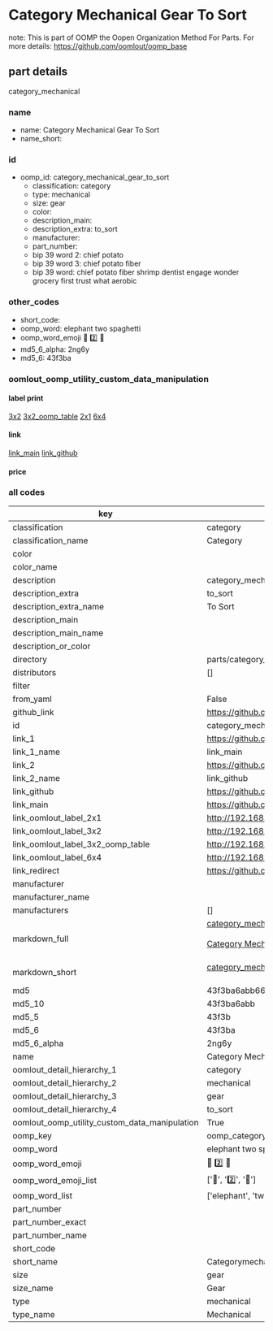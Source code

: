 # Category Mechanical Gear To Sort  

note: This is part of OOMP the Oopen Organization Method For Parts. For more details: https://github.com/oomlout/oomp_base

##  part details
  



category_mechanical



### name
* name: Category Mechanical Gear To Sort
* name_short: 
### id
* oomp_id: category_mechanical_gear_to_sort
  * classification: category
  * type: mechanical
  * size: gear
  * color: 
  * description_main: 
  * description_extra: to_sort
  * manufacturer: 
  * part_number: 
  * bip 39 word 2: chief potato
  * bip 39 word 3: chief potato fiber
  * bip 39 word: chief potato fiber shrimp dentist engage wonder grocery first trust what aerobic

### other_codes
* short_code: 
* oomp_word: elephant two spaghetti
* oomp_word_emoji :elephant: :two: :spaghetti:
* md5_6_alpha: 2ng6y
* md5_6: 43f3ba






### oomlout_oomp_utility_custom_data_manipulation
#### label print
[3x2](http://192.168.1.245:1112/?label=oomp%202ng6y)
[3x2_oomp_table](http://192.168.1.108:1112/?label=oomp%202ng6y)
[2x1](http://192.168.1.242:1112/?label=oomp%202ng6y)
[6x4](http://192.168.1.55:1112/?label=oomp%202ng6y)    

#### link

[link_main](https://github.com/oomlout/oomlout_oomp_version_1_messy/tree/main/parts/category_mechanical_gear_to_sort) [link_github](https://github.com/oomlout/oomlout_oomp_version_1_messy/tree/main/parts/category_mechanical_gear_to_sort)                             

#### price







### all codes 
| key | value |  
| --- | --- |  
| classification | category |  
| classification_name | Category |  
| color |  |  
| color_name |  |  
| description | category_mechanical |  
| description_extra | to_sort |  
| description_extra_name | To Sort |  
| description_main |  |  
| description_main_name |  |  
| description_or_color |   |  
| directory | parts/category_mechanical_gear_to_sort |  
| distributors | [] |  
| filter |  |  
| from_yaml | False |  
| github_link | https://github.com/oomlout/oomlout_oomp_part_src/tree/main/parts/category_mechanical_gear_to_sort |  
| id | category_mechanical_gear_to_sort |  
| link_1 | https://github.com/oomlout/oomlout_oomp_version_1_messy/tree/main/parts/category_mechanical_gear_to_sort |  
| link_1_name | link_main |  
| link_2 | https://github.com/oomlout/oomlout_oomp_version_1_messy/tree/main/parts/category_mechanical_gear_to_sort |  
| link_2_name | link_github |  
| link_github | https://github.com/oomlout/oomlout_oomp_version_1_messy/tree/main/parts/category_mechanical_gear_to_sort |  
| link_main | https://github.com/oomlout/oomlout_oomp_version_1_messy/tree/main/parts/category_mechanical_gear_to_sort |  
| link_oomlout_label_2x1 | http://192.168.1.242:1112/?label=oomp%202ng6y |  
| link_oomlout_label_3x2 | http://192.168.1.245:1112/?label=oomp%202ng6y |  
| link_oomlout_label_3x2_oomp_table | http://192.168.1.108:1112/?label=oomp%202ng6y |  
| link_oomlout_label_6x4 | http://192.168.1.55:1112/?label=oomp%202ng6y |  
| link_redirect | https://github.com/oomlout/oomlout_oomp_version_1_messy/tree/main/parts/category_mechanical_gear_to_sort |  
| manufacturer |  |  
| manufacturer_name |  |  
| manufacturers | [] |  
| markdown_full | [category_mechanical_gear_to_sort](none)<br>[](none)<br>[Category Mechanical Gear To Sort](none)<br><br> |  
| markdown_short | [category_mechanical_gear_to_sort](none)<br><br> |  
| md5 | 43f3ba6abb66dfa1291d4c72ab6a313e |  
| md5_10 | 43f3ba6abb |  
| md5_5 | 43f3b |  
| md5_6 | 43f3ba |  
| md5_6_alpha | 2ng6y |  
| name | Category Mechanical Gear To Sort |  
| oomlout_detail_hierarchy_1 | category |  
| oomlout_detail_hierarchy_2 | mechanical |  
| oomlout_detail_hierarchy_3 | gear |  
| oomlout_detail_hierarchy_4 | to_sort |  
| oomlout_oomp_utility_custom_data_manipulation | True |  
| oomp_key | oomp_category_mechanical_gear_to_sort |  
| oomp_word | elephant two spaghetti |  
| oomp_word_emoji | :elephant: :two: :spaghetti: |  
| oomp_word_emoji_list | [':elephant:', ':two:', ':spaghetti:'] |  
| oomp_word_list | ['elephant', 'two', 'spaghetti'] |  
| part_number |  |  
| part_number_exact |  |  
| part_number_name |  |  
| short_code |  |  
| short_name | Categorymechanical |  
| size | gear |  
| size_name | Gear |  
| type | mechanical |  
| type_name | Mechanical |  
